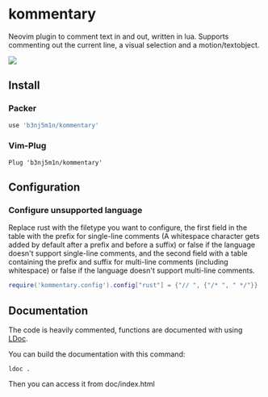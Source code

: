 # kommentary

Neovim plugin to comment text in and out, written in lua. Supports commenting out the current line, a visual selection and a motion/textobject.

![](https://s2.gifyu.com/images/Peek-2021-01-30-23-12.gif)

## Install

### Packer

```lua
use 'b3nj5m1n/kommentary'
```

### Vim-Plug

```viml
Plug 'b3nj5m1n/kommentary'
```

## Configuration

### Configure unsupported language

Replace rust with the filetype you want to configure, the first field in the table with the prefix for single-line comments (A whitespace character gets added by default after a prefix and before a suffix) or false if the language doesn't support single-line comments, and the second field with a table containing the prefix and suffix for multi-line comments (including whitespace) or false if the language doesn't support multi-line comments.
```lua
require('kommentary.config').config["rust"] = {"// ", {"/* ", " */"}}
```

## Documentation

The code is heavily commented, functions are documented with using [LDoc](https://github.com/lunarmodules/LDoc).

You can build the documentation with this command:
```
ldoc .
```
Then you can access it from doc/index.html
